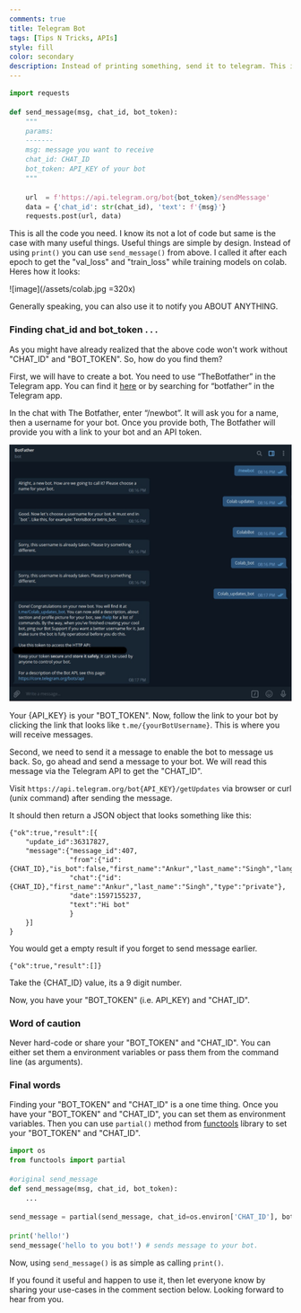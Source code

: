 ```yaml
---
comments: true
title: Telegram Bot
tags: [Tips N Tricks, APIs]
style: fill
color: secondary
description: Instead of printing something, send it to telegram. This is very useful if you have remote machines for training.
---
```


```python
import requests

def send_message(msg, chat_id, bot_token):
    """
    params:
    -------
    msg: message you want to receive
    chat_id: CHAT_ID
    bot_token: API_KEY of your bot
    """

    url  = f'https://api.telegram.org/bot{bot_token}/sendMessage'
    data = {'chat_id': str(chat_id), 'text': f'{msg}'}
    requests.post(url, data)
```

This is all the code you need. I know its not a lot of code but same is the case with many useful things. Useful things are simple by design. Instead of using `print()` you can use `send_message()` from above. I called it after each epoch to get the "val_loss" and "train_loss" while training models on colab. Heres how it looks:

![image](/assets/colab.jpg =320x)

Generally speaking, you can also use it to notify you ABOUT ANYTHING.

### Finding **chat_id** and **bot_token** . . . 

As you might have already realized that the above code won't work without "CHAT_ID" and "BOT_TOKEN". So, how do you find them?

First, we will have to create a bot. You need to use “TheBotfather” in the Telegram app. You can find it [here](https://telegram.me/botfather) or by searching for “botfather” in the Telegram app.

In the chat with The Botfather, enter “/newbot”. It will ask you for a name, then a username for your bot. Once you provide both, The Botfather will provide you with a link to your bot and an API token.

![image](/assets/bot.jpg)

Your {API_KEY} is your "BOT_TOKEN". Now, follow the link to your bot by clicking the link that looks like `t.me/{yourBotUsername}`. This is where you will receive messages.

Second, we need to send it a message to enable the bot to message us back. So, go ahead and send a message to your bot. We will read this message via the Telegram API to get the "CHAT_ID".

Visit `https://api.telegram.org/bot{API_KEY}/getUpdates` via browser or curl (unix command) after sending the message. 

It should then return a JSON object that looks something like this:

```
{"ok":true,"result":[{
    "update_id":36317827,
    "message":{"message_id":407,
               "from":{"id":{CHAT_ID},"is_bot":false,"first_name":"Ankur","last_name":"Singh","language_code":"en"},
               "chat":{"id":{CHAT_ID},"first_name":"Ankur","last_name":"Singh","type":"private"},
               "date":1597155237,
               "text":"Hi bot"
               }
    }]
}
```

You would get a empty result if you forget to send message earlier.

```
{"ok":true,"result":[]}
```

Take the {CHAT_ID} value, its a 9 digit number.

Now, you have your "BOT_TOKEN" (i.e. API_KEY) and "CHAT_ID".

### Word of caution
Never hard-code or share your "BOT_TOKEN" and "CHAT_ID". You can either set them a environment variables or pass them from the command line (as arguments).

### Final words
Finding your "BOT_TOKEN" and "CHAT_ID" is a one time thing. Once you have your "BOT_TOKEN" and "CHAT_ID", you can set them as environment variables. Then you can use `partial()` method from [functools](https://docs.python.org/3/library/functools.html#functools.partial) library to set your "BOT_TOKEN" and "CHAT_ID". 

```python
import os
from functools import partial

#original send_message
def send_message(msg, chat_id, bot_token):
    ...

send_message = partial(send_message, chat_id=os.environ['CHAT_ID'], bot_token=os.environ['BOT_TOKEN'])

print('hello!')
send_message('hello to you bot!') # sends message to your bot.
```

Now, using `send_message()` is as simple as calling `print()`. 

If you found it useful and happen to use it, then let everyone know by sharing your use-cases in the comment section below. Looking forward to hear from you.
